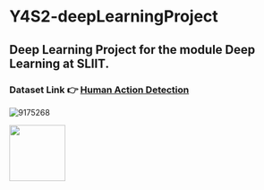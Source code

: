 ﻿# Y4S2-deepLearningProject

## Deep Learning Project for the module Deep Learning at SLIIT.

### Dataset Link 👉 [Human Action Detection](https://www.kaggle.com/datasets/emirhanai/human-action-detection-artificial-intelligence/data)

![9175268](https://github.com/ramithperera/Y4S2-deepLearningProject/assets/89182652/8bfa886d-e455-42f1-a002-60a2c6c0e32a)

<img src="https://github.com/ramithperera/Y4S2-deepLearningProject/assets/89182652/231a3b1b-fcea-4476-ad8a-6bdc553ec112" width="100" height="100">


